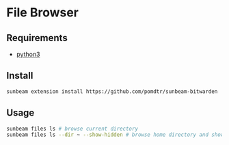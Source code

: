 # File Browser

## Requirements

- [python3](https://www.python.org)

## Install

```bash
sunbeam extension install https://github.com/pomdtr/sunbeam-bitwarden
```

## Usage

```bash
sunbeam files ls # browse current directory
sunbeam files ls --dir ~ --show-hidden # browse home directory and show hidden files
```
